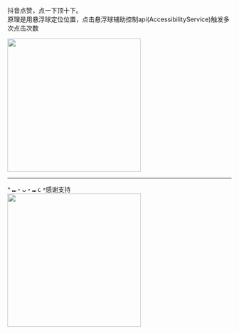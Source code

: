 抖音点赞，点一下顶十下。<br />
原理是用悬浮球定位位置，点击悬浮球辅助控制api(AccessibilityService)触发多次点击次数

<img src="https://github.com/user-attachments/assets/d4f5bbb4-3eff-4913-ba1b-cfc08c8414e4" width="300" />


--- 
^ ⑉・ᴗ・⑉ ૮ ˃感谢支持<br />
<img src="https://github.com/user-attachments/assets/8b12eac8-cb25-435d-b098-bd4de82f8777" width="300" />

